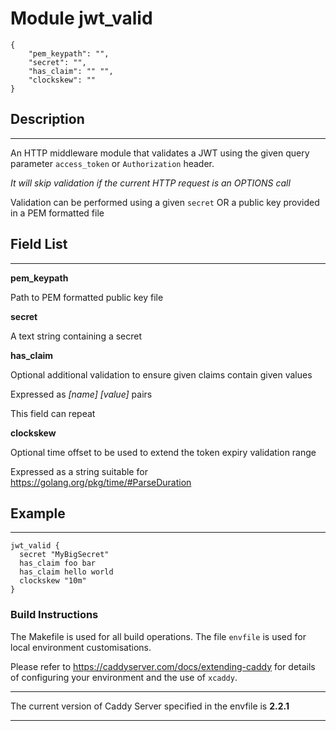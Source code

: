 # Module jwt_valid

```
{
    "pem_keypath": "",
    "secret": "",
    "has_claim": "" "",
    "clockskew": ""
}
```
## Description
____

An HTTP middleware module that validates a JWT using the given query parameter `access_token` or `Authorization` header. 

_It will skip validation if the current HTTP request is an OPTIONS call_

Validation can be performed using a given `secret` OR a public key provided in a PEM formatted file

## Field List
____

**pem_keypath**
  
Path to PEM formatted public key file

**secret**

A text string containing a secret

**has_claim**

Optional additional validation to ensure given claims contain given values

Expressed as _[name] [value]_ pairs

This field can repeat

**clockskew**

Optional time offset to be used to extend the token expiry validation range

Expressed as a string suitable for https://golang.org/pkg/time/#ParseDuration

## Example
____

```
jwt_valid {
  secret "MyBigSecret"
  has_claim foo bar
  has_claim hello world
  clockskew "10m"
}
```

### Build Instructions

The Makefile is used for all build operations.  The file `envfile` is used for local environment customisations.

Please refer to https://caddyserver.com/docs/extending-caddy for details of configuring your environment and the use of `xcaddy`.
__________

The current version of Caddy Server specified in the envfile is **2.2.1** 

__________
